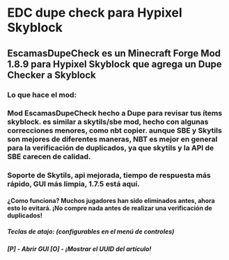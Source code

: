 # EDC dupe check para Hypixel Skyblock
## EscamasDupeCheck es un Minecraft Forge Mod 1.8.9 para Hypixel Skyblock que agrega un Dupe Checker a Skyblock

### Lo que hace el mod:
### Mod EscamasDupeCheck hecho a Dupe para revisar tus ítems skyblock. es similar a skytils/sbe mod, hecho con algunas correcciones menores, como nbt copier. aunque SBE y Skytils son mejores de diferentes maneras, NBT es mejor en general para la verificación de duplicados, ya que skytils y la API de SBE carecen de calidad.
### Soporte de Skytils, api mejorada, tiempo de respuesta más rápido, GUI más limpia, 1.7.5 está aquí.
#### ¿Como funciona? Muchos jugadores han sido eliminados antes, ahora esto lo evitará. ¡No compre nada antes de realizar una verificación de duplicados!
##### Teclas de atajo: (configurables en el menú de controles)
##### [P] - Abrir GUI [O] - ¡Mostrar el UUID del artículo!
